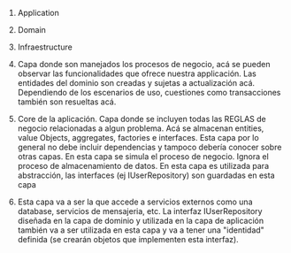 1. Application
2. Domain
3. Infraestructure




1. Capa donde son manejados los procesos de negocio, acá se pueden observar las funcionalidades que ofrece nuestra applicación. Las entidades del dominio son creadas y sujetas a actualización acá.
Dependiendo de los escenarios de uso, cuestiones como transacciones también son resueltas acá. 
2. Core de la aplicación. Capa donde se incluyen todas las REGLAS de negocio relacionadas a algun problema. Acá se almacenan entities, value Objects, aggregates, factories e interfaces. Esta capa por lo general no debe incluir dependencias y tampoco debería conocer sobre otras capas.
En esta capa se simula el proceso de negocio. Ignora el proceso de almacenamiento de datos. En esta capa es utilizada para abstracción, las interfaces (ej IUserRepository) son guardadas en esta capa
3. Esta capa va a ser la que accede a servicios externos como una database, servicios de mensajeria, etc. La interfaz IUserRepository diseñada en la capa de dominio y utilizada en la capa de aplicación también va a ser utilizada en esta capa y va a tener una "identidad" definida (se crearán objetos que implementen esta interfaz). 